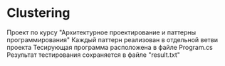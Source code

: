 # Clustering
Проект по курсу "Архитектурное проектирование и паттерны программирования"
Каждый паттерн реализован в отдельной ветви проекта
Тесирующая программа расположена в файле Program.cs
Результат тестирования сохраняется в файле "result.txt"

